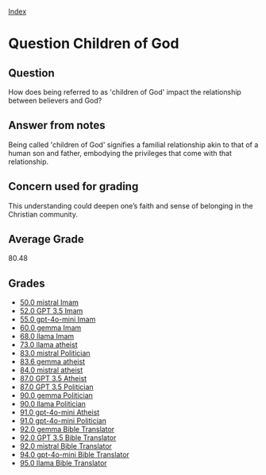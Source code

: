 
[Index](../../index.md)
# Question Children of God
## Question
How does being referred to as 'children of God' impact the relationship between believers and God?

## Answer from notes
Being called 'children of God' signifies a familial relationship akin to that of a human son and father, embodying the privileges that come with that relationship.

## Concern used for grading
This understanding could deepen one’s faith and sense of belonging in the Christian community.

## Average Grade
80.48

## Grades
 * [50.0 mistral Imam](../answers/mistral_Imam/Children_of_God.md)
 * [52.0 GPT 3.5 Imam](../answers/GPT_3.5_Imam/Children_of_God.md)
 * [55.0 gpt-4o-mini Imam](../answers/gpt-4o-mini_Imam/Children_of_God.md)
 * [60.0 gemma Imam](../answers/gemma_Imam/Children_of_God.md)
 * [68.0 llama Imam](../answers/llama_Imam/Children_of_God.md)
 * [73.0 llama atheist](../answers/llama_atheist/Children_of_God.md)
 * [83.0 mistral Politician](../answers/mistral_Politician/Children_of_God.md)
 * [83.6 gemma atheist](../answers/gemma_atheist/Children_of_God.md)
 * [84.0 mistral atheist](../answers/mistral_atheist/Children_of_God.md)
 * [87.0 GPT 3.5 Atheist](../answers/GPT_3.5_Atheist/Children_of_God.md)
 * [87.0 GPT 3.5 Politician](../answers/GPT_3.5_Politician/Children_of_God.md)
 * [90.0 gemma Politician](../answers/gemma_Politician/Children_of_God.md)
 * [90.0 llama Politician](../answers/llama_Politician/Children_of_God.md)
 * [91.0 gpt-4o-mini Atheist](../answers/gpt-4o-mini_Atheist/Children_of_God.md)
 * [91.0 gpt-4o-mini Politician](../answers/gpt-4o-mini_Politician/Children_of_God.md)
 * [92.0 gemma Bible Translator](../answers/gemma_Bible_Translator/Children_of_God.md)
 * [92.0 GPT 3.5 Bible Translator](../answers/GPT_3.5_Bible_Translator/Children_of_God.md)
 * [92.0 mistral Bible Translator](../answers/mistral_Bible_Translator/Children_of_God.md)
 * [94.0 gpt-4o-mini Bible Translator](../answers/gpt-4o-mini_Bible_Translator/Children_of_God.md)
 * [95.0 llama Bible Translator](../answers/llama_Bible_Translator/Children_of_God.md)
